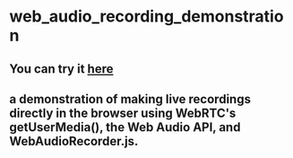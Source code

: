 # web_audio_recording_demonstration

## You can try it [here](https://blakesters.github.io/web_audio_recording_demonstration/) 


## a demonstration of making live recordings directly in the browser using WebRTC's getUserMedia(), the Web Audio API, and WebAudioRecorder.js.

